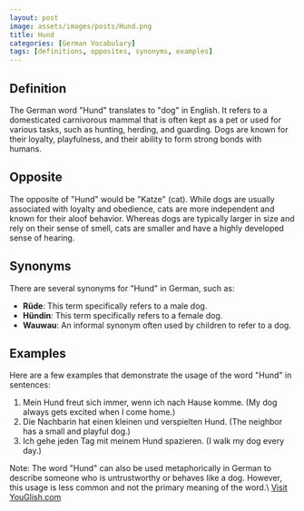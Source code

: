 ```yaml
---
layout: post
image: assets/images/posts/Hund.png
title: Hund
categories: [German Vocabulary]
tags: [definitions, opposites, synonyms, examples]
---
```


## Definition

The German word "Hund" translates to "dog" in English. It refers to a domesticated carnivorous mammal that is often kept as a pet or used for various tasks, such as hunting, herding, and guarding. Dogs are known for their loyalty, playfulness, and their ability to form strong bonds with humans.

## Opposite

The opposite of "Hund" would be "Katze" (cat). While dogs are usually associated with loyalty and obedience, cats are more independent and known for their aloof behavior. Whereas dogs are typically larger in size and rely on their sense of smell, cats are smaller and have a highly developed sense of hearing.

## Synonyms

There are several synonyms for "Hund" in German, such as:

- **Rüde**: This term specifically refers to a male dog.
- **Hündin**: This term specifically refers to a female dog.
- **Wauwau**: An informal synonym often used by children to refer to a dog.

## Examples

Here are a few examples that demonstrate the usage of the word "Hund" in sentences:

1. Mein Hund freut sich immer, wenn ich nach Hause komme. (My dog always gets excited when I come home.)
2. Die Nachbarin hat einen kleinen und verspielten Hund. (The neighbor has a small and playful dog.)
3. Ich gehe jeden Tag mit meinem Hund spazieren. (I walk my dog every day.)

Note: The word "Hund" can also be used metaphorically in German to describe someone who is untrustworthy or behaves like a dog. However, this usage is less common and not the primary meaning of the word.\ <a id="yg-widget-0" class="youglish-widget" data-query="Hund" data-lang="german" data-components="8412" data-auto-start="0" data-bkg-color="theme_light" data-title="How%20to%20pronounce%20Hund%20in%20German"  rel="nofollow" href="https://youglish.com">Visit YouGlish.com</a><script async src="https://youglish.com/public/emb/widget.js" charset="utf-8"></script>